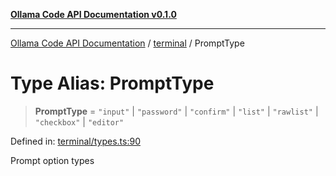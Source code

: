 [**Ollama Code API Documentation v0.1.0**](../../README.md)

***

[Ollama Code API Documentation](../../modules.md) / [terminal](../README.md) / PromptType

# Type Alias: PromptType

> **PromptType** = `"input"` \| `"password"` \| `"confirm"` \| `"list"` \| `"rawlist"` \| `"checkbox"` \| `"editor"`

Defined in: [terminal/types.ts:90](https://github.com/erichchampion/ollama-code/blob/f6c86092ceb05c9cf6b0f52863f31d0a214195fb/ollama-code/src/terminal/types.ts#L90)

Prompt option types
